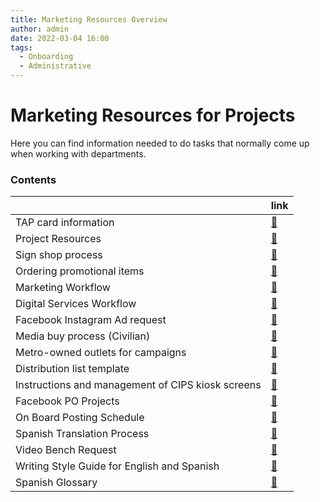 ```yaml
---
title: Marketing Resources Overview
author: admin
date: 2022-03-04 16:00
tags:
  - Onboarding
  - Administrative
---
```


# Marketing Resources for Projects

Here you can find information needed to do tasks that normally come up when working with departments.

### Contents

||link|
|---|----|
|TAP card information|[:link:](./tap/index.md)|
|Project Resources|[:link:](./Project-Resources/index.md)|
|Sign shop process|[:link:](sign-shop.md)|
|Ordering promotional items|[:link:](promo-items.md)|
|Marketing Workflow|[:link:](marketing-workflow.md)|
|Digital Services Workflow|[:link:](digital-services-workflow.md)|
|Facebook Instagram Ad request|[:link:](facebook-ig-ad-request.md)|
|Media buy process (Civilian)|[:link:](media-buy-process.md)|
|Metro-owned outlets for campaigns|[:link:](metro-owned-outlets.md)|
|Distribution list template|[:link:](distribution-list.md)|
|Instructions and management of CIPS kiosk screens|[:link:](cips_kiosk.md)|
|Facebook PO Projects|[:link:](facebook-po-projects.md)|
|On Board Posting Schedule|[:link:](on-board-posting-schedule.md)|
|Spanish Translation Process|[:link:](spanish-translation-process.md)|
|Video Bench Request|[:link:](video-bench-request.md)|
|Writing Style Guide for English and Spanish|[:link:](writing-style-guide.md)|
|Spanish Glossary|[:link:](spanish-glossary.md)|